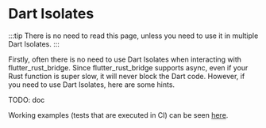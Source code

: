 # Dart Isolates

:::tip
There is no need to read this page,
unless you need to use it in multiple Dart Isolates.
:::

Firstly, often there is no need to use Dart Isolates when interacting with flutter_rust_bridge.
Since flutter_rust_bridge supports async, even if your Rust function is super slow, it will never block the Dart code.
However, if you need to use Dart Isolates, here are some hints.

TODO: doc

Working examples (tests that are executed in CI) can be seen [here](https://github.com/fzyzcjy/flutter_rust_bridge/blob/master/frb_example/pure_dart/test/isolate_test.dart).
